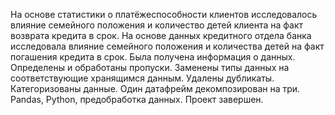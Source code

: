 На основе статистики о платёжеспособности клиентов исследовалось влияние  семейного положения и количество детей клиента на факт возврата кредита в срок. На основе данных кредитного отдела банка исследовала влияние семейного положения и количества детей на факт погашения кредита в срок. Была получена информация о данных. Определены и обработаны пропуски. Заменены типы данных на соответствующие хранящимся данным. Удалены дубликаты. Категоризованы данные. Один датафрейм декомпозирован на три. Pandas, Python, предобработка данных. Проект завершен.
